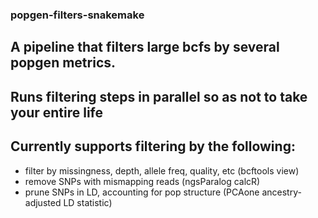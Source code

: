 ### popgen-filters-snakemake
## A pipeline that filters large bcfs by several popgen metrics. 
## Runs filtering steps in parallel so as not to take your entire life


## Currently supports filtering by the following:
- filter by missingness, depth, allele freq, quality, etc  (bcftools view)
- remove SNPs with mismapping reads (ngsParalog calcR)
- prune SNPs in LD, accounting for pop structure (PCAone ancestry-adjusted LD statistic)


